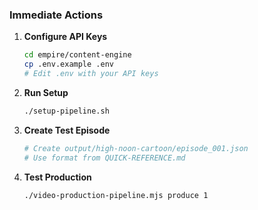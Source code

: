 ### Immediate Actions

1. **Configure API Keys**

   ```bash
   cd empire/content-engine
   cp .env.example .env
   # Edit .env with your API keys
   ```

2. **Run Setup**

   ```bash
   ./setup-pipeline.sh
   ```

3. **Create Test Episode**

   ```bash
   # Create output/high-noon-cartoon/episode_001.json
   # Use format from QUICK-REFERENCE.md
   ```

4. **Test Production**

   ```bash
   ./video-production-pipeline.mjs produce 1
   ```
